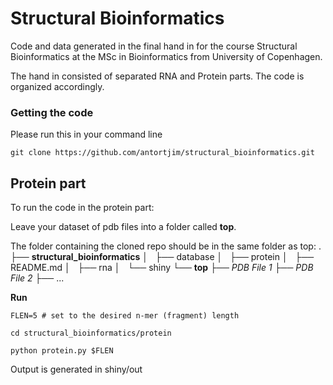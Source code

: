 # Structural Bioinformatics

Code and data generated in the final hand in for the course Structural Bioinformatics at the MSc in Bioinformatics from University of Copenhagen.

The hand in consisted of separated RNA and Protein parts. The code is organized accordingly.

### Getting the code

Please run this in your command line

``git clone https://github.com/antortjim/structural_bioinformatics.git``


## Protein part

To run the code in the protein part:

Leave your dataset of pdb files into a folder called **top**.

The folder containing the cloned repo should be in the same folder as top:
.
├── **structural_bioinformatics**
│   ├── database
│   ├── protein
│   ├── README.md
│   ├── rna
│   └── shiny
└── **top**
    ├── *PDB File 1*
    ├── *PDB File 2*
    ├── ...
    


**Run**

``FLEN=5 # set to the desired n-mer (fragment) length``

``cd structural_bioinformatics/protein``

``python protein.py $FLEN``

Output is generated in shiny/out
